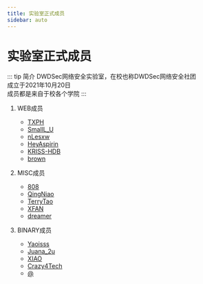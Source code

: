 ```yaml
---
title: 实验室正式成员
sidebar: auto
---
```

# 实验室正式成员

::: tip 简介
DWDSec网络安全实验室，在校也称DWDSec网络安全社团\
成立于2021年10月20日\
成员都是来自于校各个学院
:::

1. WEB成员
    - [TXPH](TXPH.md)
    - [SmallL_U](SmallL_U.md)
    - [nLesxw](nLesxw.md)
    - [HeyAspirin](HeyAspirin.md)
    - [KRISS-HDB](KRISS-HDB.md)
    - [brown](brown.md)

2. MISC成员
    - [808](808.md)
    - [QingNiao](QingNiao.md)
    - [TerryTao](TerryTao.md)
    - [XFAN](XFAN.md)
    - [dreamer](dreamer.md)

3. BINARY成员
    - [Yaoisss](Yaoisss.md)
    - [Juana_2u](Juana_2u.md)
    - [XIAO](XIAO.md)
    - [Crazy4Tech](Crazy4Tech.md)
    - [@](@.md)